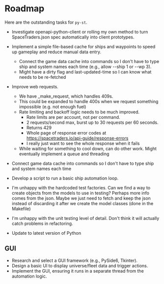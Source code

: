 # Roadmap

Here are the outstanding tasks for `py-st`.

- Investigate openapi-python-client or rolling my own method to turn SpaceTraders.json spec automatically into client prototypes.
- Implement a simple file-based cache for ships and waypoints to speed up gameplay and reduce manual data entry.
  - Connect the game data cache into commands so I don't have to type ship and system names each time (e.g., allow --ship 1 or --wp 3).
  - Might have a dirty flag and last-updated-time so I can know what needs to be re-fetched

- Improve web requests.
  - We have _make_request, which handles 409s.
  - This could be expanded to handle 400s when we request something impossible (e.g. not enough fuel)
  - Rate limiting and backoff logic needs to be much improved.
    - Rate limits are per account, not per command.
    - 2 requests/second max, burst up to 30 requests per 60 seconds.
    - Returns 429
    - Whole page of response error codes at https://spacetraders.io/api-guide/response-errors
    - I really just want to see the whole response when it fails
  - While waiting for something to cool down, can do other work. Might eventually implement a queue and threading

- Connect game data cache into commands so I don't have to type ship and system names each time
- Develop a script to run a basic ship automation loop.

- I'm unhappy with the hardcoded test factories. Can we find a way to create objects from the models to use in testing? Perhaps more info comes from the json. Maybe we just need to fetch and keep the json instead of discarding it after we create the model classes (done in the Makefile)
- I'm unhappy with the unit testing level of detail. Don't think it will actually catch problems in refactoring.

- Update to latest version of Python

## GUI
- Research and select a GUI framework (e.g., PySide6, Tkinter).
- Design a basic UI to display universe/fleet data and trigger actions.
- Implement the GUI, ensuring it runs in a separate thread from the automation logic.
